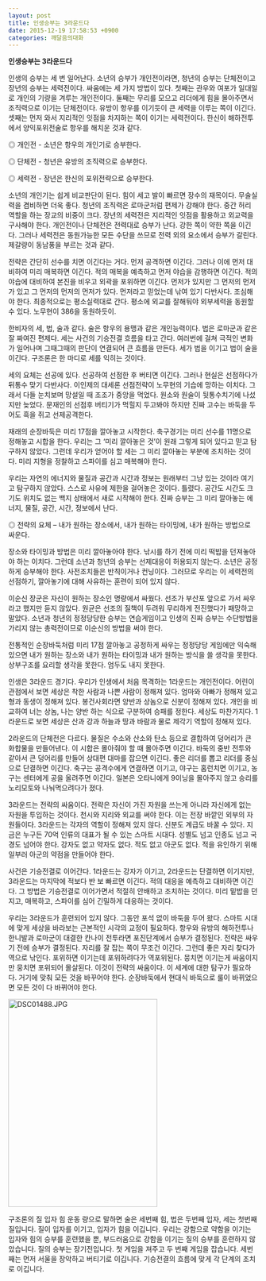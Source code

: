 ```yaml
---
layout: post
title: 인생승부는 3라운드다
date: 2015-12-19 17:58:53 +0900
categories: 깨달음의대화
---
```

 **인생승부는 3라운드다**

  


인생의 승부는 세 번 일어난다. 소년의 승부가 개인전이라면, 청년의 승부는 단체전이고 장년의 승부는 세력전이다. 싸움에는 세 가지 방법이 있다. 첫째는 관우와 여포가 일대일로 개인의 기량을 겨루는 개인전이다. 둘째는 무리를 모으고 리더에게 힘을 몰아주면서 조직력으로 이기는 단체전이다. 유방이 항우를 이기듯이 큰 세력을 이루는 쪽이 이긴다. 셋째는 먼저 와서 지리적인 잇점을 차지하는 쪽이 이기는 세력전이다. 한신이 해하전투에서 양익포위전술로 항우를 해치운 것과 같다. 

  


◎ 개인전 - 소년은 항우의 개인기로 승부한다.

◎ 단체전 - 청년은 유방의 조직력으로 승부한다.

◎ 세력전 - 장년은 한신의 포위전략으로 승부한다. 

  


소년의 개인기는 쉽게 비교판단이 된다. 힘이 세고 발이 빠르면 장수의 재목이다. 무술실력을 겸비하면 더욱 좋다. 청년의 조직력은 로마군처럼 편제가 강해야 한다. 중간 허리 역할을 하는 장교의 비중이 크다. 장년의 세력전은 지리적인 잇점을 활용하고 외교력을 구사해야 한다. 개인전이나 단체전은 전력대로 승부가 난다. 강한 쪽이 약한 쪽을 이긴다. 그러나 세력전은 동원가능한 모든 수단을 쓰므로 전력 외의 요소에서 승부가 갈린다. 제갈량이 동남풍을 부르는 것과 같다. 

  


전략은 간단히 선수를 치면 이긴다는 거다. 먼저 공격하면 이긴다. 그러나 이에 먼저 대비하여 미리 매복하면 이긴다. 적의 매복을 예측하고 먼저 야습을 감행하면 이긴다. 적의 야습에 대비하여 본진을 비우고 외곽을 포위하면 이긴다. 먼저가 있지만 그 먼저의 먼저가 있고 그 먼저의 먼저의 먼저가 있다. 먼저라고 믿었는데 낚여 있기 다반사다. 조심해야 한다. 최종적으로는 평소실력대로 간다. 평소에 외교를 잘해둬야 외부세력을 동원할 수 있다. 노무현이 386을 동원하듯이. 

  


한비자의 세, 법, 술과 같다. 술은 항우의 용맹과 같은 개인능력이다. 법은 로마군과 같은 잘 짜여진 편제다. 세는 사건의 기승전결 흐름을 타고 간다. 여러번에 걸쳐 극적인 변화가 일어나며 그때그때의 판단이 연결되어 큰 흐름을 만든다. 세가 법을 이기고 법이 술을 이긴다. 구조론은 한 마디로 세를 익히는 것이다. 

  


세의 요체는 선공에 있다. 선공하여 선점한 후 버티면 이긴다. 그러나 현실은 선점하다가 뒤통수 맞기 다반사다. 이인제의 대세론 선점전략이 노무현의 기습에 망하는 이치다. 그래서 다들 눈치보며 망설일 때 조조가 중앙을 먹었다. 원소와 원술이 뒷통수치기에 나섰지만 늦었다. 문재인의 선점후 버티기가 먹힐지 두고봐야 하지만 진짜 고수는 바둑을 두어도 흑을 쥐고 선제공격한다. 

  


재래의 순장바둑은 미리 17점을 깔아놓고 시작한다. 축구경기는 미리 선수를 11명으로 정해놓고 시합을 한다. 우리는 그 ‘미리 깔아놓은 것’이 원래 그렇게 되어 있다고 믿고 탐구하지 않았다. 그런데 우리가 얻어야 할 세는 그 미리 깔아놓는 부분에 조치하는 것이다. 미리 지형을 정찰하고 스파이를 심고 매복해야 한다. 

  


우리는 자연의 에너지와 물질과 공간과 시간과 정보는 원래부터 그냥 있는 것이라 여기고 탐구하지 않았다. 스스로 사유에 제한을 걸어놓은 것이다. 틀렸다. 공간도 시간도 크기도 위치도 없는 백지 상태에서 새로 시작해야 한다. 진짜 승부는 그 미리 깔아놓는 에너지, 물질, 공간, 시간, 정보에서 난다. 

  


◎ 전략의 요체 – 내가 원하는 장소에서, 내가 원하는 타이밍에, 내가 원하는 방법으로 싸운다. 

  


장소와 타이밍과 방법은 미리 깔아놓아야 한다. 낚시를 하기 전에 미리 떡밥을 던져놓아야 하는 이치다. 그런데 소년과 청년의 승부는 선제대응이 허용되지 않는다. 소년은 공정하게 승부해야 한다. 사전조치들은 반칙이거나 컨닝이다. 그러므로 우리는 이 세력전의 선점하기, 깔아놓기에 대해 사유하는 훈련이 되어 있지 않다. 

  


이순신 장군은 자신이 원하는 장소인 명량에서 싸웠다. 선조가 부산포 앞으로 가서 싸우라고 했지만 듣지 않았다. 원균은 선조의 질책이 두려워 무리하게 전진했다가 패망하고 말았다. 소년과 청년의 정정당당한 승부는 연습게임이고 인생의 진짜 승부는 수단방법을 가리지 않는 총력전이므로 이순신의 방법을 써야 한다. 

  


전통적인 순장바둑처럼 미리 17점 깔아놓고 공정하게 싸우는 정정당당 게임에만 익숙해 있으면 내가 원하는 장소와 내가 원하는 타이밍과 내가 원하는 방식을 쓸 생각을 못한다. 상부구조를 요리할 생각을 못한다. 엄두도 내지 못한다. 

  


인생은 3라운드 경기다. 우리가 인생에서 처음 목격하는 1라운드는 개인전이다. 어린이 관점에서 보면 세상은 착한 사람과 나쁜 사람이 정해져 있다. 엄마와 아빠가 정해져 있고 형과 동생이 정해져 있다. 봉건사회라면 양반과 상놈으로 신분이 정해져 있다. 개인을 비교하여 너는 상놈, 나는 양반 하는 식으로 구분하여 승패를 정한다. 세상도 마찬가지다. 1라운드로 보면 세상은 산과 강과 하늘과 땅과 바람과 물로 제각기 역할이 정해져 있다. 

  


2라운드의 단체전은 다르다. 물질은 수소와 산소와 탄소 등으로 결합하여 덩어리가 큰 화합물을 만들어낸다. 이 시합은 몰아줘야 할 때 몰아주면 이긴다. 바둑의 중반 전투와 같아서 큰 덩어리를 만들어 상대편 대마를 잡으면 이긴다. 좋은 리더를 뽑고 리더를 중심으로 단결하면 이긴다. 축구는 공격수에게 연결하면 이기고, 야구는 홈런치면 이기고, 농구는 센터에게 공을 올려주면 이긴다. 일본은 오타니에게 9이닝을 몰아주지 않고 승리를 노리모토와 나눠먹으려다가 졌다. 

  


3라운드는 전략의 싸움이다. 전략은 자신이 가진 자원을 쓰는게 아니라 자신에게 없는 자원을 투입하는 것이다. 천시와 지리와 외교를 써야 한다. 이는 전장 바깥인 외부의 자원들이다. 3라운드는 각자의 역할이 정해져 있지 않다. 신분도 계급도 바꿀 수 있다. 지금은 누구든 70억 인류의 대표가 될 수 있는 스마트 시대다. 성별도 넘고 인종도 넘고 국경도 넘어야 한다. 강자도 없고 약자도 없다. 적도 없고 아군도 없다. 적을 유인하기 위해 일부러 아군의 약점을 만들어야 한다. 

  


사건은 기승전결로 이어간다. 1라운드는 강자가 이기고, 2라운드는 단결하면 이기지만, 3라운드는 마지막에 적보다 반 보 빠르면 이긴다. 적의 대응을 예측하고 대비하면 이긴다. 그 방법은 기승전결로 이어가면서 적절히 안배하고 조치하는 것이다. 미리 밑밥을 던지고, 매복하고, 스파이를 심어 긴밀하게 대응하는 것이다. 

  


우리는 3라운드가 훈련되어 있지 않다. 그동안 포석 없이 바둑을 두어 왔다. 스마트 시대에 맞게 세상을 바라보는 근본적인 시각의 교정이 필요하다. 항우와 유방의 해하전투나 한니발과 로마군이 대결한 칸나이 전투라면 포진단계에서 승부가 결정된다. 전략은 싸우기 전에 승부가 결정된다. 자리를 잘 잡는 쪽이 무조건 이긴다. 그런데 좋은 자리 찾다가 역으로 낚인다. 포위하면 이기는데 포위하려다가 역포위된다. 뭉치면 이기는게 싸움이지만 뭉치면 포위되어 몰살된다. 이것이 전략의 싸움이다. 이 세계에 대한 탐구가 필요하다. 거기에 맞춰 모든 것을 바꾸어야 한다. 순장바둑에서 현대식 바둑으로 룰이 바뀌었으면 모든 것이 다 바뀌어야 한다. 

  



 
<img src="assets/attach/images/198/913/649/DSC01488.JPG" alt="DSC01488.JPG" width="300" height="419" /> 

  


구조론의 질 입자 힘 운동 량으로 말하면 술은 세번째 힘, 법은 두번째 입자, 세는 첫번째 질입니다. 질이 입자를 이기고, 입자가 힘을 이깁니다. 우리는 강함으로 약함을 이기는 입자와 힘의 승부를 훈련했을 뿐, 부드러움으로 강함을 이기는 질의 승부를 훈련하지 않았습니다. 질의 승부는 장기전입니다. 첫 게임을 져주고 두 번째 게임을 잡습니다. 세번째는 먼저 서울을 장악하고 버티기로 이깁니다. 기승전결의 흐름에 맞게 각 단계의 조치로 이깁니다.
